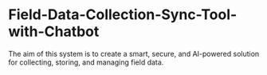 # Field-Data-Collection-Sync-Tool-with-Chatbot
The aim of this system is to create a smart, secure, and AI-powered solution for collecting, storing, and managing field data.
